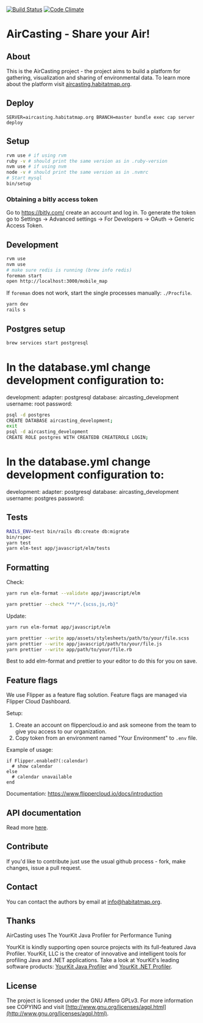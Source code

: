 [![Build Status](https://travis-ci.com/HabitatMap/AirCasting.svg?branch=master)](https://travis-ci.org/HabitatMap/AirCasting)
[![Code Climate](https://codeclimate.com/github/HabitatMap/AirCasting/badges/gpa.svg)](https://codeclimate.com/github/HabitatMap/AirCasting)

# AirCasting - Share your Air!

## About

This is the AirCasting project - the project aims to build a platform for gathering, visualization and sharing of environmental data. To learn more about the platform visit [aircasting.habitatmap.org](http://aircasting.habitatmap.org).

## Deploy

`SERVER=aircasting.habitatmap.org BRANCH=master bundle exec cap server deploy`

## Setup

```bash
rvm use # if using rvm
ruby -v # should print the same version as in .ruby-version
nvm use # if using nvm
node -v # should print the same version as in .nvmrc
# Start mysql
bin/setup
```

### Obtaining a bitly access token

Go to https://bitly.com/ create an account and log in. To generate the token go to Settings -> Advanced settings -> For Developers -> OAuth -> Generic Access Token.

## Development

```bash
rvm use
nvm use
# make sure redis is running (brew info redis)
foreman start
open http://localhost:3000/mobile_map
```

If `foreman` does not work, start the single processes manually: `./Procfile`.

```bash
yarn dev
rails s
```

## Postgres setup

```bash
brew services start postgresql
```

# In the database.yml change development configuration to:

development:
adapter: postgresql
database: aircasting_development
username: root
password:

```bash
psql -d postgres
CREATE DATABASE aircasting_development;
exit
psql -d aircasting_development
CREATE ROLE postgres WITH CREATEDB CREATEROLE LOGIN;
```

# In the database.yml change development configuration to:

development:
adapter: postgresql
database: aircasting_development
username: postgres
password:

## Tests

```bash
RAILS_ENV=test bin/rails db:create db:migrate
bin/rspec
yarn test
yarn elm-test app/javascript/elm/tests
```

## Formatting

Check:

```bash
yarn run elm-format --validate app/javascript/elm

yarn prettier --check "**/*.{scss,js,rb}"
```

Update:

```bash
yarn run elm-format app/javascript/elm

yarn prettier --write app/assets/stylesheets/path/to/your/file.scss
yarn prettier --write app/javascript/path/to/your/file.js
yarn prettier --write app/path/to/your/file.rb
```

Best to add elm-format and prettier to your editor to do this for you on save.

## Feature flags

We use Flipper as a feature flag solution. Feature flags are managed via Flipper Cloud Dashboard.

Setup:

1. Create an account on flippercloud.io and ask someone from the team to give you access to our organization.
2. Copy token from an environment named "Your Environment" to `.env` file.

Example of usage:

```
if Flipper.enabled?(:calendar)
  # show calendar
else
  # calendar unavailable
end
```

Documentation: https://www.flippercloud.io/docs/introduction

## API documentation

Read more [here](doc/api.md).

## Contribute

If you'd like to contribute just use the usual github process - fork, make changes, issue a pull request.

## Contact

You can contact the authors by email at [info@habitatmap.org](mailto:info@habitatmap.org).

## Thanks

AirCasting uses The YourKit Java Profiler for Performance Tuning

YourKit is kindly supporting open source projects with its full-featured Java Profiler. YourKit, LLC is the creator of innovative and intelligent tools for profiling Java and .NET applications. Take a look at YourKit's leading software products: [YourKit Java Profiler](http://www.yourkit.com/java/profiler/index.jsp) and [YourKit .NET Profiler](http://www.yourkit.com/.net/profiler/index.jsp).

## License

The project is licensed under the GNU Affero GPLv3. For more information see COPYING and visit [http://www.gnu.org/licenses/agpl.html](http://www.gnu.org/licenses/agpl.html).

